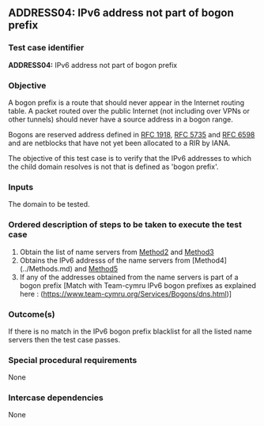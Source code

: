 ## ADDRESS04: IPv6 address not part of bogon prefix

### Test case identifier

**ADDRESS04:** IPv6 address not part of bogon prefix

### Objective

A bogon prefix is a route that should never appear in the Internet routing
table. A packet routed over the public Internet (not including over VPNs or
other tunnels) should never have a source address in a bogon range.

Bogons are reserved address defined in [RFC
1918](https://tools.ietf.org/html/rfc1918), [RFC
5735](https://tools.ietf.org/html/rfc5735) and [RFC
6598](https://tools.ietf.org/html/rfc6598) and are netblocks that have not
yet been allocated to a RIR by IANA.

The objective of this test case is to verify that the IPv6 addresses to
which the child domain resolves is not that is defined as 'bogon prefix'.

### Inputs

The domain to be tested.

### Ordered description of steps to be taken to execute the test case

1. Obtain the list of name servers from [Method2](../Methods.md) and
   [Method3](../Methods.md)
2. Obtains the IPv6 addresss of the name servers from [Method4]
   (../Methods.md) and [Method5](../Methods.md)
3. If any of the addresses obtained from the name servers is part of a bogon
prefix [Match with Team-cymru IPv6 bogon prefixes as explained here :
   (https://www.team-cymru.org/Services/Bogons/dns.html)]

### Outcome(s)

If there is no match in the IPv6 bogon prefix blacklist for all the listed
name servers then the test case passes.

### Special procedural requirements

None

### Intercase dependencies

None
